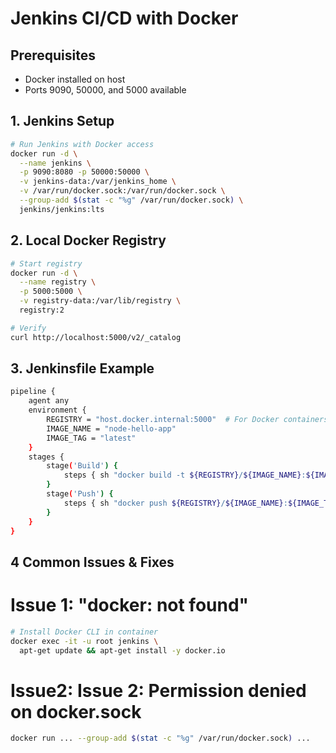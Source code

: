 # Jenkins CI/CD with Docker

## Prerequisites
- Docker installed on host
- Ports 9090, 50000, and 5000 available

## 1. Jenkins Setup
```bash
# Run Jenkins with Docker access
docker run -d \
  --name jenkins \
  -p 9090:8080 -p 50000:50000 \
  -v jenkins-data:/var/jenkins_home \
  -v /var/run/docker.sock:/var/run/docker.sock \
  --group-add $(stat -c "%g" /var/run/docker.sock) \
  jenkins/jenkins:lts
```

## 2. Local Docker Registry
```bash
# Start registry
docker run -d \
  --name registry \
  -p 5000:5000 \
  -v registry-data:/var/lib/registry \
  registry:2

# Verify
curl http://localhost:5000/v2/_catalog
```

## 3. Jenkinsfile Example
```bash
pipeline {
    agent any
    environment {
        REGISTRY = "host.docker.internal:5000"  # For Docker containers
        IMAGE_NAME = "node-hello-app"
        IMAGE_TAG = "latest"
    }
    stages {
        stage('Build') {
            steps { sh "docker build -t ${REGISTRY}/${IMAGE_NAME}:${IMAGE_TAG} ." }
        }
        stage('Push') {
            steps { sh "docker push ${REGISTRY}/${IMAGE_NAME}:${IMAGE_TAG}" }
        }
    }
}
```

## 4 Common Issues & Fixes
# Issue 1: "docker: not found"
```bash
# Install Docker CLI in container
docker exec -it -u root jenkins \
  apt-get update && apt-get install -y docker.io
```
# Issue2: Issue 2: Permission denied on docker.sock
```bash
docker run ... --group-add $(stat -c "%g" /var/run/docker.sock) ...
```
